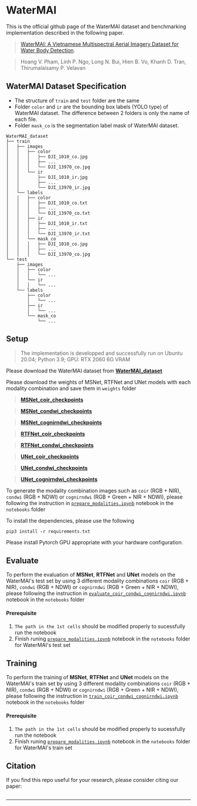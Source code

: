 # WaterMAI

This is the official github page of the WaterMAI dataset and benchmarking implementation described in the following paper.

>[WaterMAI: A Vietnamese Multispectral Aerial Imagery Dataset for Water Body Detection]().

> Hoang V. Pham, Linh P. Ngo, Long N. Bui, Hien B. Vo, Khanh D. Tran, Thirumalaisamy P. Velavan

## WaterMAI Dataset Specification
- The structure of `train` and `test` folder are the same
- Folder `color` and `ir` are the bounding box labels (YOLO type) of WaterMAI dataset. The difference between 2 folders is only the name of each file.
- Folder `mask_co` is the segmentation label mask of WaterMAI dataset.

```shell
WaterMAI_dataset
├── train
│   ├── images
│   │   ├── color
│   │   │   ├── DJI_1010_co.jpg
│   │   │   ├── ...
│   │   │   └── DJI_13970_co.jpg
│   │   └── ir
│   │       ├── DJI_1010_ir.jpg
│   │       ├── ...
│   │       └── DJI_13970_ir.jpg
│   └── labels
│   │   ├── color
│   │   │   ├── DJI_1010_co.txt
│   │   │   ├── ...
│   │   │   └── DJI_13970_co.txt
│   │   ├── ir
│   │   │   ├── DJI_1010_ir.txt
│   │   │   ├── ...
│   │   │   └── DJI_13970_ir.txt
│   │   └── mask_co
│   │   │   ├── DJI_1010_co.jpg
│   │   │   ├── ...
│   │   │   └── DJI_13970_co.jpg
└── test
    ├── images
    │   ├── color
    │   │   └── ...
    │   └── ir
    │   │   └── ...
    └── labels
        ├── color
        │   └── ...
        ├── ir
        │   └── ...
        └── mask_co
            └── ...
```

## Setup

> The implementation is developped and successfully run on Ubuntu 20.04; Python 3.9; GPU: RTX 2060 6G VRAM

Please download the WaterMAI dataset from [**WaterMAI_dataset**](https://drive.google.com/file/d/1Mz9kcKh5ZbxWeyloS_3EbYFFkkTqySz5/view?usp=drive_link)

Please download the weights of MSNet, RTFNet and UNet models with each modality combination and save them in `weights` folder

> [**MSNet_coir_checkpoints**](https://drive.google.com/file/d/1G2Lc-YUPxoOdAMFxDmRRF0LSUrupwHFt/view?usp=sharing)

> [**MSNet_condwi_checkpoints**](https://drive.google.com/file/d/1IcmFXD_276gv1U_Dlx25XiyF9mAVu9oj/view?usp=sharing)

> [**MSNet_cognirndwi_checkpoints**](https://drive.google.com/file/d/196tTcM1Sk3URJ2qsYeAEZ-wKTs_VrAdG/view?usp=drive_link)

> [**RTFNet_coir_checkpoints**](https://drive.google.com/file/d/1f5BGwwQcp2qFDK4Z3Qd-Z-9nTxgppWcX/view?usp=drive_link)

> [**RTFNet_condwi_checkpoints**](https://drive.google.com/file/d/1wHP-sSuYxbOf0pRG3uCX-6HcShN5cUmE/view?usp=drive_link)

> [**UNet_coir_checkpoints**](https://drive.google.com/file/d/12BrnJ1zAAS8CDQ1Ny2P2qlxizRxPsK4i/view?usp=drive_link)

> [**UNet_condwi_checkpoints**](https://drive.google.com/file/d/1yykkT6Y5Btxexej5aIWWsDEudxy6jPDc/view?usp=drive_link)

> [**UNet_cognirndwi_checkpoints**](https://drive.google.com/file/d/1vXet8v6oP8pcGz_p8_9nXgnpmpGSU9Q_/view?usp=drive_link)

To generate the modality combination images such as `coir` (RGB  + NIR), `condwi` (RGB + NDWI) or `cognirndwi` (RGB + Green + NIR + NDWI), please following the instruction in [`prepare_modalities.ipynb`]() notebook in the `notebooks` folder

To install the dependencies, please use the following
```
pip3 install -r requirements.txt
```
Please install Pytorch GPU appropriate with your hardware configuration.

## Evaluate
To perform the evaluation of  **MSNet**, **RTFNet** and **UNet** models on the WaterMAI's test set by using 3 different modality combinations `coir` (RGB  + NIR), `condwi` (RGB + NDWI) or `cognirndwi` (RGB + Green + NIR + NDWI), please following the instruction in [`evaluate_coir_condwi_cognirndwi.ipynb`]() notebook in the `notebooks` folder
#### Prerequisite
1. `The path in the 1st cells` should be modified properly to sucessfully run the notebook
2. Finish runing [`prepare_modalities.ipynb`]() notebook in the `notebooks` folder for WaterMAI's test set

## Training
To perform the training of  **MSNet**, **RTFNet** and **UNet** models on the WaterMAI's train set by using 3 different modality combinations `coir` (RGB  + NIR), `condwi` (RGB + NDWI) or `cognirndwi` (RGB + Green + NIR + NDWI), please following the instruction in [`train_coir_condwi_cognirndwi.ipynb`]() notebook in the `notebooks` folder 
#### Prerequisite
1. `The path in the 1st cells` should be modified properly to sucessfully run the notebook
2. Finish runing [`prepare_modalities.ipynb`]() notebook in the `notebooks` folder for WaterMAI's train set

## Citation

If you find this repo useful for your research, please consider citing our paper:

```bibtex

```
---

